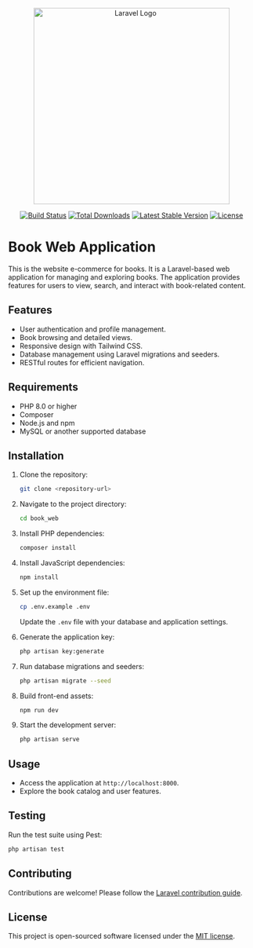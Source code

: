 <p align="center"><a href="https://laravel.com" target="_blank"><img src="https://raw.githubusercontent.com/laravel/art/master/logo-lockup/5%20SVG/2%20CMYK/1%20Full%20Color/laravel-logolockup-cmyk-red.svg" width="400" alt="Laravel Logo"></a></p>

<p align="center">
<a href="https://github.com/laravel/framework/actions"><img src="https://github.com/laravel/framework/workflows/tests/badge.svg" alt="Build Status"></a>
<a href="https://packagist.org/packages/laravel/framework"><img src="https://img.shields.io/packagist/dt/laravel/framework" alt="Total Downloads"></a>
<a href="https://packagist.org/packages/laravel/framework"><img src="https://img.shields.io/packagist/v/laravel/framework" alt="Latest Stable Version"></a>
<a href="https://packagist.org/packages/laravel/framework"><img src="https://img.shields.io/packagist/l/laravel/framework" alt="License"></a>
</p>

# Book Web Application

This is the website e-commerce for books. It is a Laravel-based web application for managing and exploring books. The application provides features for users to view, search, and interact with book-related content.

## Features

- User authentication and profile management.
- Book browsing and detailed views.
- Responsive design with Tailwind CSS.
- Database management using Laravel migrations and seeders.
- RESTful routes for efficient navigation.

## Requirements

- PHP 8.0 or higher
- Composer
- Node.js and npm
- MySQL or another supported database

## Installation

1. Clone the repository:
   ```bash
   git clone <repository-url>
   ```

2. Navigate to the project directory:
   ```bash
   cd book_web
   ```

3. Install PHP dependencies:
   ```bash
   composer install
   ```

4. Install JavaScript dependencies:
   ```bash
   npm install
   ```

5. Set up the environment file:
   ```bash
   cp .env.example .env
   ```
   Update the `.env` file with your database and application settings.

6. Generate the application key:
   ```bash
   php artisan key:generate
   ```

7. Run database migrations and seeders:
   ```bash
   php artisan migrate --seed
   ```

8. Build front-end assets:
   ```bash
   npm run dev
   ```

9. Start the development server:
   ```bash
   php artisan serve
   ```

## Usage

- Access the application at `http://localhost:8000`.
- Explore the book catalog and user features.

## Testing

Run the test suite using Pest:
```bash
php artisan test
```

## Contributing

Contributions are welcome! Please follow the [Laravel contribution guide](https://laravel.com/docs/contributions).

## License

This project is open-sourced software licensed under the [MIT license](https://opensource.org/licenses/MIT).
